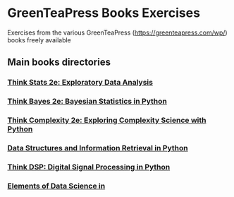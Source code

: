 # GreenTeaPress Books Exercises

Exercises from the various GreenTeaPress (https://greenteapress.com/wp/) books freely available

## Main books directories

### [Think Stats 2e: Exploratory Data Analysis](./ThinkStats/)
### [Think Bayes 2e: Bayesian Statistics in Python](./ThinkBayes/)
### [Think Complexity 2e: Exploring Complexity Science with Python](./ThinkComplexity/)
### [Data Structures and Information Retrieval in Python](./DSIRPython/)
### [Think DSP: Digital Signal Processing in Python](./ThinkDSP/)
### [Elements of Data Science in](./DSPy/)
